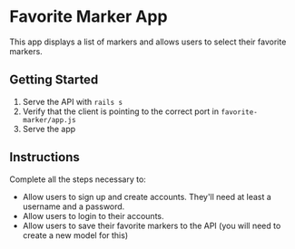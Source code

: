 # Favorite Marker App

This app displays a list of markers and allows users to select their favorite markers.

## Getting Started

1. Serve the API with `rails s`
2. Verify that the client is pointing to the correct port in `favorite-marker/app.js`
3. Serve the app

## Instructions

Complete all the steps necessary to:

* Allow users to sign up and create accounts. They'll need at least a username and a password.
* Allow users to login to their accounts.
* Allow users to save their favorite markers to the API (you will need to create a new model for this)
